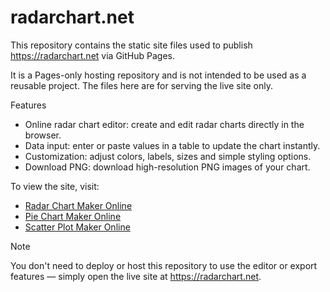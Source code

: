 # radarchart.net

This repository contains the static site files used to publish https://radarchart.net via GitHub Pages.

It is a Pages-only hosting repository and is not intended to be used as a reusable project. The files here are for serving the live site only.

Features

- Online radar chart editor: create and edit radar charts directly in the browser.
- Data input: enter or paste values in a table to update the chart instantly.
- Customization: adjust colors, labels, sizes and simple styling options.
- Download PNG: download high-resolution PNG images of your chart.

To view the site, visit: 

- [Radar Chart Maker Online](https://radarchart.net)
- [Pie Chart Maker Online](https://radarchart.net/pie-chart)
- [Scatter Plot Maker Online](https://radarchart.net/scatter-plot)

Note

You don't need to deploy or host this repository to use the editor or export features — simply open the live site at https://radarchart.net.

